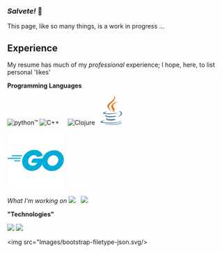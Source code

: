 ### *Salvete!* 👋

This page, like so many things, is a work in progress &hellip;


## Experience

My resume has much of my *professional* experience; I hope, here, to list personal 'likes' 

**Programming Languages**

<img width="200" 
    src="https://www.python.org/static/img/python-logo.png" 
    alt="python™"/>  <img width="50" style="margin-bottom:-50px" 
      src="https://seeklogo.com/images/C/c-logo-1B1817C041-seeklogo.com.png" 
      alt="C++"/> &nbsp; &nbsp;  <img width="60" 
      src="https://clojure.org/images/clojure-logo-120b.png" alt="Clojure"/>  &nbsp; <img width="50" 
      src="Images/java-seeklogo.com.svg" alt="Java"/>
<!-- 
   - this didn't work, either way ... 
   -   <div style="background:#007d9c;"> <img src="https://go.dev/images/go-logo-white.svg"/> </div> 
   - &ndash; OR &ndash;
  -->  <img width="130px" src="Images/golang_logo_icon_171073.png"/>
      

*What I'm working on*
<img src="https://upload.wikimedia.org/wikipedia/commons/d/d9/Node.js_logo.svg"/> &nbsp; <img src="https://foundation.rust-lang.org/img/rust-logo-blk.svg"/>

**"Technologies"**

<img src="https://en.wikipedia.org/wiki/HTML5#/media/File:HTML5_logo_and_wordmark.svg"/> <img src="https://seeklogo.com/images/C/css3-logo-F1923C8D0E-seeklogo.com.png"/>

<img src="Images/bootstrap-filetype-json.svg/>



<!--
**GParks/GParks** is a ✨ _special_ ✨ repository because its `README.md` (this file) appears on your GitHub profile.

Here are some ideas to get you started:

- 🔭 I’m currently working on ...
- 🌱 I’m currently learning ...
- 👯 I’m looking to collaborate on ...
- 🤔 I’m looking for help with ...
- 💬 Ask me about ...
- 📫 How to reach me: ...
- 😄 Pronouns: ...
- ⚡ Fun fact: ...
-->

